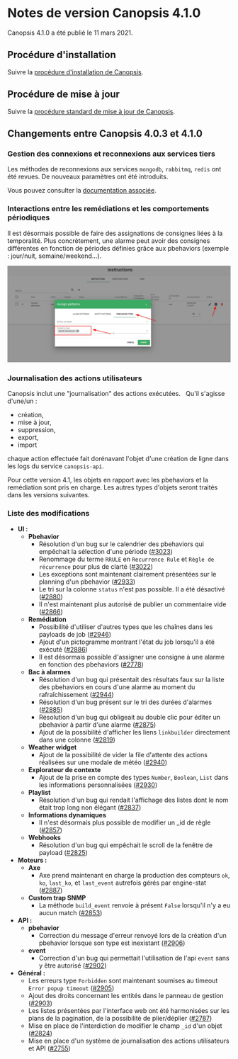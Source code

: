 # Notes de version Canopsis 4.1.0

Canopsis 4.1.0 a été publié le 11 mars 2021.

## Procédure d'installation

Suivre la [procédure d'installation de Canopsis](../guide-administration/installation/index.md).

## Procédure de mise à jour

Suivre la [procédure standard de mise à jour de Canopsis](../guide-administration/mise-a-jour/index.md).

## Changements entre Canopsis 4.0.3 et 4.1.0

### Gestion des connexions et reconnexions aux services tiers

Les méthodes de reconnexions aux services `mongodb`, `rabbitmq`, `redis` ont été revues. De nouveaux paramètres ont été introduits.

Vous pouvez consulter la [documentation associée](../guide-administration/administration-avancee/reconnexion-automatique.md).

### Interactions entre les remédiations et les comportements périodiques

Il est désormais possible de faire des assignations de consignes liées à la temporalité.
Plus concrètement, une alarme peut avoir des consignes différentes en fonction de périodes définies grâce aux pbehaviors (exemple : jour/nuit, semaine/weekend…).

![Interactions remediation pbh](./img/interactions_remediation_pbh.png)

### Journalisation des actions utilisateurs

Canopsis inclut une "journalisation" des actions exécutées.
 
Qu'il s'agisse d'une/un :

* création, 
* mise à jour, 
* suppression, 
* export, 
* import

chaque action effectuée fait dorénavant l'objet d'une création de ligne dans les logs du service `canopsis-api`.

Pour cette version 4.1, les objets en rapport avec les pbehaviors et la remédiation sont pris en charge. Les autres types d'objets seront traités dans les versions suivantes.

### Liste des modifications

*  **UI :**
    * **Pbehavior**
        * Résolution d'un bug sur le calendrier des pbehaviors qui empêchait la sélection d'une période ([#3023](https://git.canopsis.net/canopsis/canopsis/-/issues/3023))
        * Renommage du terme `RRULE` en `Recurrence Rule` et `Règle de récurrence` pour plus de clarté ([#3022](https://git.canopsis.net/canopsis/canopsis/-/issues/3022))
        * Les exceptions sont maintenant clairement présentées sur le planning d'un pbehavior ([#2933](https://git.canopsis.net/canopsis/canopsis/-/issues/2933))
        * Le tri sur la colonne `status` n'est pas possible. Il a été désactivé ([#2880](https://git.canopsis.net/canopsis/canopsis/-/issues/2880))
        * Il n'est maintenant plus autorisé de publier un commentaire vide ([#2866](https://git.canopsis.net/canopsis/canopsis/-/issues/2866))
    * **Remédiation**
        * Possibilité d'utiliser d'autres types que les chaînes dans les payloads de job ([#2946](https://git.canopsis.net/canopsis/canopsis/-/issues/2946))
        * Ajout d'un pictogramme montrant l'état du job lorsqu'il a été exécuté ([#2886](https://git.canopsis.net/canopsis/canopsis/-/issues/2886))
        * Il est désormais possible d'assigner une consigne à une alarme en fonction des pbehaviors ([#2778](https://git.canopsis.net/canopsis/canopsis/-/issues/2778))
    * **Bac à alarmes**
        * Résolution d'un bug qui présentait des résultats faux sur la liste des pbehaviors en cours d'une alarme au moment du rafraîchissement ([#2944](https://git.canopsis.net/canopsis/canopsis/-/issues/2944))
        * Résolution d'un bug présent sur le tri des durées d'alarmes ([#2885](https://git.canopsis.net/canopsis/canopsis/-/issues/2885))
        * Résolution d'un bug qui obligeait au double clic pour éditer un pbehavior à partir d'une alarme ([#2875](https://git.canopsis.net/canopsis/canopsis/-/issues/2875))
        * Ajout de la possibilité d'afficher les liens `linkbuilder` directement dans une colonne ([#2819](https://git.canopsis.net/canopsis/canopsis/-/issues/2819))
    * **Weather widget**
        * Ajout de la possibilité de vider la file d'attente des actions réalisées sur une modale de météo ([#2940](https://git.canopsis.net/canopsis/canopsis/-/issues/2940))
    * **Explorateur de contexte**
        * Ajout de la prise en compte des types `Number`, `Boolean`, `List` dans les informations personnalisées ([#2930](https://git.canopsis.net/canopsis/canopsis/-/issues/2930))
    * **Playlist**
        * Résolution d'un bug qui rendait l'affichage des listes dont le nom était trop long non élégant ([#2837](https://git.canopsis.net/canopsis/canopsis/-/issues/2837))
    * **Informations dynamiques**
        * Il n'est désormais plus possible de modifier un _id de règle ([#2857](https://git.canopsis.net/canopsis/canopsis/-/issues/2857))
    * **Webhooks**
        * Résolution d'un bug qui empêchait le scroll de la fenêtre de payload ([#2825](https://git.canopsis.net/canopsis/canopsis/-/issues/2825))
*  **Moteurs :**
    * **Axe**
        * Axe prend maintenant en charge la production des compteurs `ok`, `ko`, `last_ko`, et `last_event` autrefois gérés par engine-stat ([#2887](https://git.canopsis.net/canopsis/canopsis/-/issues/2887))
    * **Custom trap SNMP**
        * La méthode `build_event` renvoie à présent `False` lorsqu'il n'y a eu aucun match ([#2853](https://git.canopsis.net/canopsis/canopsis/-/issues/2853))
*  **API :**
    * **pbehavior**
        * Correction du message d'erreur renvoyé lors de la création d'un pbehavior lorsque son type est inexistant ([#2906](https://git.canopsis.net/canopsis/canopsis/-/issues/2906))
    * **event**
        * Correction d'un bug qui permettait l'utilisation de l'api `event` sans y être autorisé ([#2902](https://git.canopsis.net/canopsis/canopsis/-/issues/2902))
*  **Général :**
    * Les erreurs type `Forbidden` sont maintenant soumises au timeout `Error popup timeout` ([#2905](https://git.canopsis.net/canopsis/canopsis/-/issues/2905))
    * Ajout des droits concernant les entités dans le panneau de gestion ([#2903](https://git.canopsis.net/canopsis/canopsis/-/issues/2903))
    * Les listes présentées par l'interface web ont été harmonisées sur les plans de la pagination, de la possibilité de plier/déplier ([#2787](https://git.canopsis.net/canopsis/canopsis/-/issues/2787))
    * Mise en place de l'interdiction de modifier le champ `_id` d'un objet ([#2824](https://git.canopsis.net/canopsis/canopsis/-/issues/2824))
    * Mise en place d'un système de journalisation des actions utilisateurs et API ([#2755](https://git.canopsis.net/canopsis/canopsis/-/issues/2755))
